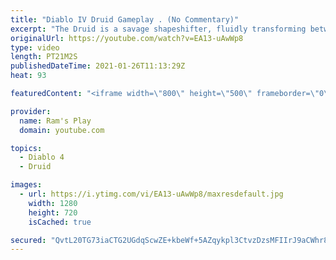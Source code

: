 ```yaml
---
title: "Diablo IV Druid Gameplay . (No Commentary)"
excerpt: "The Druid is a savage shapeshifter, fluidly transforming between the forms of a towering bear or a vicious werewolf to fight alongside the creatures of the wild."
originalUrl: https://youtube.com/watch?v=EA13-uAwWp8
type: video
length: PT21M2S
publishedDateTime: 2021-01-26T11:13:29Z
heat: 93

featuredContent: "<iframe width=\"800\" height=\"500\" frameborder=\"0\" src=\"https://www.youtube.com/embed/EA13-uAwWp8\" allow=\"accelerometer; autoplay; encrypted-media; gyroscope; picture-in-picture\" allowfullscreen></iframe>"

provider:
  name: Ram's Play
  domain: youtube.com

topics:
  - Diablo 4
  - Druid

images:
  - url: https://i.ytimg.com/vi/EA13-uAwWp8/maxresdefault.jpg
    width: 1280
    height: 720
    isCached: true

secured: "QvtL20TG73iaCTG2UGdqScwZE+kbeWf+5AZqykpl3CtvzDzsMFIIrJ9aCWhr8dmLyjo3WFHDRfC5FwDq6LnpdGVyhYro8EZKZSXQSQlFtOaqbkJb6fBep0SKRKRn0JdvzHjjO2+3oTGjFErdUt6uF5bSZ2dXCdZsCBLcGZcOHRxHIqKCCpEE+trtTszAJ4jApWBoayoFNfT9dGThSEIQIA0wZd2WMnWCBsYrpiTBBMsU3XWVxcmWXjjd9bAFUvKTnClbckSDNCUA7QElQbxuWEjT4p/wblF1O8vvJj+SwYEFyi3J7PhnYXrJC2rwLSAGtQJ8TmBOQ5aWM1XwCsOOOlmSr95AJGvrtqNjYDNRqw1WWD8KEmKB9jTW4hbJ8labMTiLBEyTFxOufcF/JF2xbxcP5yo86Pedh0v1tSVLm0x8KjsKc+5OIYoozBFNxZ1R;6liaIJAQbHnw9F82hqOjmA=="
---
```



